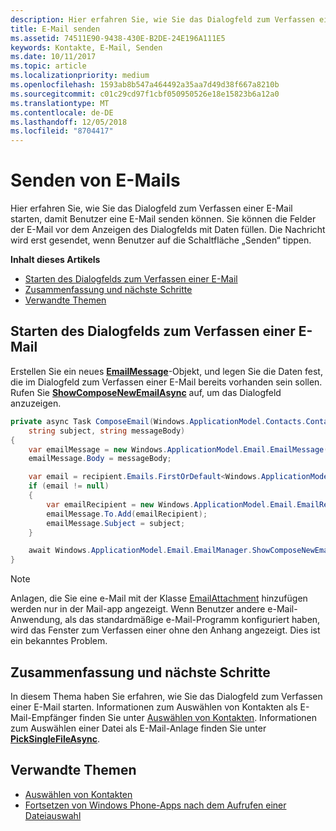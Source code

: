 ```yaml
---
description: Hier erfahren Sie, wie Sie das Dialogfeld zum Verfassen einer E-Mail starten, damit Benutzer eine E-Mail senden können. Sie können die Felder der E-Mail vor dem Anzeigen des Dialogfelds mit Daten füllen. Die Nachricht wird erst gesendet, wenn Benutzer auf die Schaltfläche „Senden“ tippen.
title: E-Mail senden
ms.assetid: 74511E90-9438-430E-B2DE-24E196A111E5
keywords: Kontakte, E-Mail, Senden
ms.date: 10/11/2017
ms.topic: article
ms.localizationpriority: medium
ms.openlocfilehash: 1593ab8b547a464492a35aa7d49d38f667a8210b
ms.sourcegitcommit: c01c29cd97f1cbf050950526e18e15823b6a12a0
ms.translationtype: MT
ms.contentlocale: de-DE
ms.lasthandoff: 12/05/2018
ms.locfileid: "8704417"
---
```

# <a name="send-email"></a>Senden von E-Mails

Hier erfahren Sie, wie Sie das Dialogfeld zum Verfassen einer E-Mail starten, damit Benutzer eine E-Mail senden können. Sie können die Felder der E-Mail vor dem Anzeigen des Dialogfelds mit Daten füllen. Die Nachricht wird erst gesendet, wenn Benutzer auf die Schaltfläche „Senden“ tippen.

**Inhalt dieses Artikels**

-   [Starten des Dialogfelds zum Verfassen einer E-Mail](#launch-the-compose-email-dialog)
-   [Zusammenfassung und nächste Schritte](#summary-and-next-steps)
-   [Verwandte Themen](#related-topics)

## <a name="launch-the-compose-email-dialog"></a>Starten des Dialogfelds zum Verfassen einer E-Mail

Erstellen Sie ein neues [**EmailMessage**](https://msdn.microsoft.com/library/windows/apps/Dn631270)-Objekt, und legen Sie die Daten fest, die im Dialogfeld zum Verfassen einer E-Mail bereits vorhanden sein sollen. Rufen Sie [**ShowComposeNewEmailAsync**](https://msdn.microsoft.com/library/windows/apps/Dn631269) auf, um das Dialogfeld anzuzeigen.

``` cs
private async Task ComposeEmail(Windows.ApplicationModel.Contacts.Contact recipient,
    string subject, string messageBody)
{
    var emailMessage = new Windows.ApplicationModel.Email.EmailMessage();
    emailMessage.Body = messageBody;

    var email = recipient.Emails.FirstOrDefault<Windows.ApplicationModel.Contacts.ContactEmail>();
    if (email != null)
    {
        var emailRecipient = new Windows.ApplicationModel.Email.EmailRecipient(email.Address);
        emailMessage.To.Add(emailRecipient);
        emailMessage.Subject = subject;
    }

    await Windows.ApplicationModel.Email.EmailManager.ShowComposeNewEmailAsync(emailMessage);
}
```

>[!NOTE]
> Anlagen, die Sie eine e-Mail mit der Klasse [EmailAttachment](https://docs.microsoft.com/uwp/api/windows.applicationmodel.email.emailattachment) hinzufügen werden nur in der Mail-app angezeigt. Wenn Benutzer andere e-Mail-Anwendung, als das standardmäßige e-Mail-Programm konfiguriert haben, wird das Fenster zum Verfassen einer ohne den Anhang angezeigt. Dies ist ein bekanntes Problem.

## <a name="summary-and-next-steps"></a>Zusammenfassung und nächste Schritte

In diesem Thema haben Sie erfahren, wie Sie das Dialogfeld zum Verfassen einer E-Mail starten. Informationen zum Auswählen von Kontakten als E-Mail-Empfänger finden Sie unter [Auswählen von Kontakten](selecting-contacts.md). Informationen zum Auswählen einer Datei als E-Mail-Anlage finden Sie unter [**PickSingleFileAsync**](https://msdn.microsoft.com/library/windows/apps/JJ635275).

## <a name="related-topics"></a>Verwandte Themen

* [Auswählen von Kontakten](selecting-contacts.md)
* [Fortsetzen von Windows Phone-Apps nach dem Aufrufen einer Dateiauswahl](https://msdn.microsoft.com/library/windows/apps/xaml/Dn614994)
 

 
